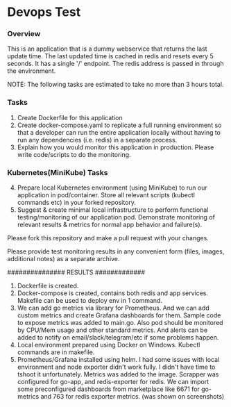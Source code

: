 # Devops Test

### Overview
This is an application that is a dummy webservice that returns the
last update time.  The last updated time is cached in redis and
resets every 5 seconds.  It has a single '/' endpoint.  The redis
address is passed in through the environment.

NOTE: The following tasks are estimated to take no more than 3 hours total.

### Tasks
1. Create Dockerfile for this application
2. Create docker-compose.yaml to replicate a full running environment 
so that a developer can run the entire application locally without having
to run any dependencies (i.e. redis) in a separate process.
3. Explain how you would monitor this application in production. 
Please write code/scripts to do the monitoring.

### Kubernetes(MiniKube) Tasks
4. Prepare local Kubernetes environment (using MiniKube) to run our application in pod/container. 
Store all relevant scripts (kubectl commands etc) in your forked repository.
5. Suggest & create minimal local infrastructure to perform functional testing/monitoring of our application pod.
Demonstrate monitoring of relevant results & metrics for normal app behavior and failure(s).

Please fork this repository and make a pull request with your changes.

Please provide test monitoring results in any convenient form (files, images, additional notes) as a separate archive.


############### RESULTS #############
1. Dockerfile is created.
2. Docker-compose is created, contains both redis and app services. Makefile can be used to deploy env in 1 command.
3. We can add go metrics via library for Prometheus. And we can add custom metrics and create Grafana dashboards for them. Sample code to expose metrics was added to main.go. 
Also pod should be monitored by CPU/Mem usage and other standard metrics. And alerts can be added to notify on email/slack/telegram/etc if some problems happen.
4. Local environment prepared using Docker on Windows. Kubectl commands are in makefile.
5. Prometheus/Grafana installed using helm. I had some issues with local environment and node exporter didn't work fully. I didn't have time to tshoot it unfortunately.
Metrics was added to the image. Scrapper was configured for go-app, and redis-exporter for redis.
We can import some preconfigured dashboards from marketplace like 6671 for go-metrics and 763 for redis exporter metrics. (was shown on screenshots)
